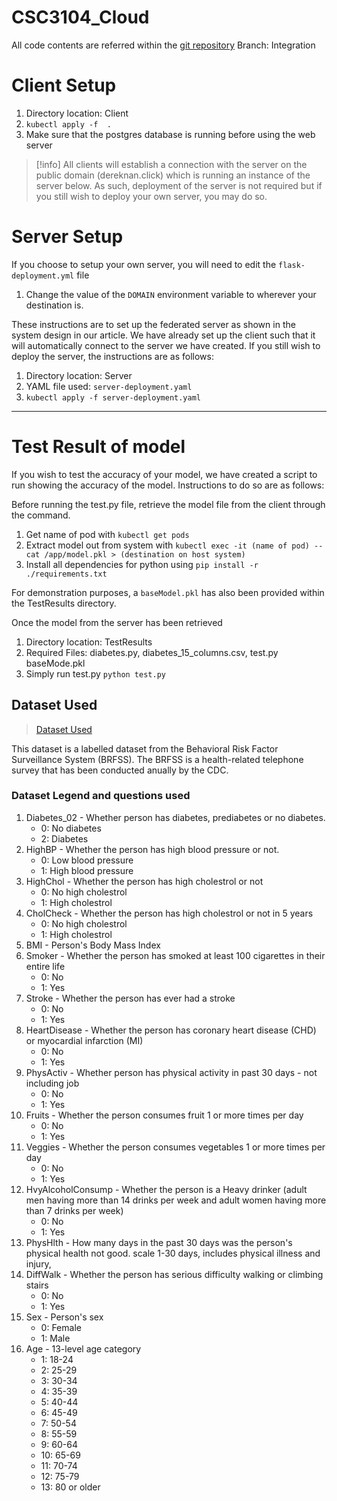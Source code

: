 # CSC3104_Cloud

All code contents are referred within the [git repository](https://github.com/NotAnima/CSC3104_Cloud)
Branch: Integration
# Client Setup
1. Directory location: Client
2. `kubectl apply -f  .`
3. Make sure that the postgres database is running before using the web server

>[!info]
All clients will establish a connection with the server on the public domain (dereknan.click) which is running an instance of the server below. As such, deployment of the server is not required but if you still wish to deploy your own server, you may do so.

# Server Setup
If you choose to setup your own server, you will need to edit the `flask-deployment.yml` file
1. Change the value of the `DOMAIN` environment variable to wherever your destination is.

These instructions are to set up the federated server as shown in the system design in our article. We have already set up the client such that it will automatically connect to the server we have created. If you still wish to deploy the server, the instructions are as follows:

1. Directory location: Server
2. YAML file used: `server-deployment.yaml`
3. `kubectl apply -f server-deployment.yaml`
  
---
# Test Result of model
If you wish to test the accuracy of your model, we have created a script to run showing the accuracy of the model. Instructions to do so are as follows:

Before running the test.py file, retrieve the model file from the client through the command. 
1. Get name of pod with `kubectl get pods`
2. Extract model out from system with `kubectl exec -it (name of pod) -- cat /app/model.pkl > (destination on host system)`
3. Install all dependencies for python using `pip install -r ./requirements.txt`

For demonstration purposes, a `baseModel.pkl` has also been provided within the TestResults directory.

Once the model from the server has been retrieved
1. Directory location: TestResults
2. Required Files: diabetes.py, diabetes_15_columns.csv, test.py baseMode.pkl
3. Simply run test.py `python test.py`

## Dataset Used
> [Dataset Used](https://www.kaggle.com/datasets/alexteboul/diabetes-health-indicators-dataset/data?select=diabetes_binary_5050split_health_indicators_BRFSS2015.csv)

This dataset is a labelled dataset from the Behavioral Risk Factor Surveillance System (BRFSS). The BRFSS is a health-related telephone survey that has been conducted anually by the CDC. 

### Dataset Legend and questions used
1. Diabetes_02 - Whether person has diabetes, prediabetes or no diabetes.
    - 0: No diabetes
    - 2: Diabetes
2. HighBP - Whether the person has high blood pressure or not.
    - 0: Low blood pressure
    - 1: High blood pressure
3. HighChol - Whether the person has high cholestrol or not 
    - 0: No high cholestrol
    - 1: High cholestrol
4. CholCheck - Whether the person has high cholestrol or not in 5 years
    - 0: No high cholestrol
    - 1: High cholestrol
5. BMI - Person's Body Mass Index 
6. Smoker - Whether the person has smoked at least 100 cigarettes in their entire life
    - 0: No 
    - 1: Yes
7. Stroke - Whether the person has ever had a stroke 
    - 0: No 
    - 1: Yes
8. HeartDisease - Whether the person has coronary heart disease (CHD) or myocardial infarction (MI) 
    - 0: No 
    - 1: Yes
9. PhysActiv - Whether person has physical activity in past 30 days - not including job 
    - 0: No 
    - 1: Yes
10. Fruits - Whether the person consumes fruit 1 or more times per day
    - 0: No 
    - 1: Yes
11. Veggies - Whether the person consumes vegetables 1 or more times per day
    - 0: No 
    - 1: Yes
12. HvyAlcoholConsump - Whether the person is a Heavy drinker (adult men having more than 14 drinks per week and adult women having more than 7 drinks per week)
    - 0: No 
    - 1: Yes
13. PhysHlth - How many days in the past 30 days was the person's physical health not good. scale 1-30 days, includes physical illness and injury, 
14. DiffWalk - Whether the person has serious difficulty walking or climbing stairs
    - 0: No 
    - 1: Yes
15. Sex - Person's sex
    - 0: Female
    - 1: Male
16. Age - 13-level age category
    - 1: 18-24
    - 2: 25-29
    - 3: 30-34
    - 4: 35-39
    - 5: 40-44
    - 6: 45-49
    - 7: 50-54
    - 8: 55-59
    - 9: 60-64
    - 10: 65-69
    - 11: 70-74
    - 12: 75-79
    - 13: 80 or older 